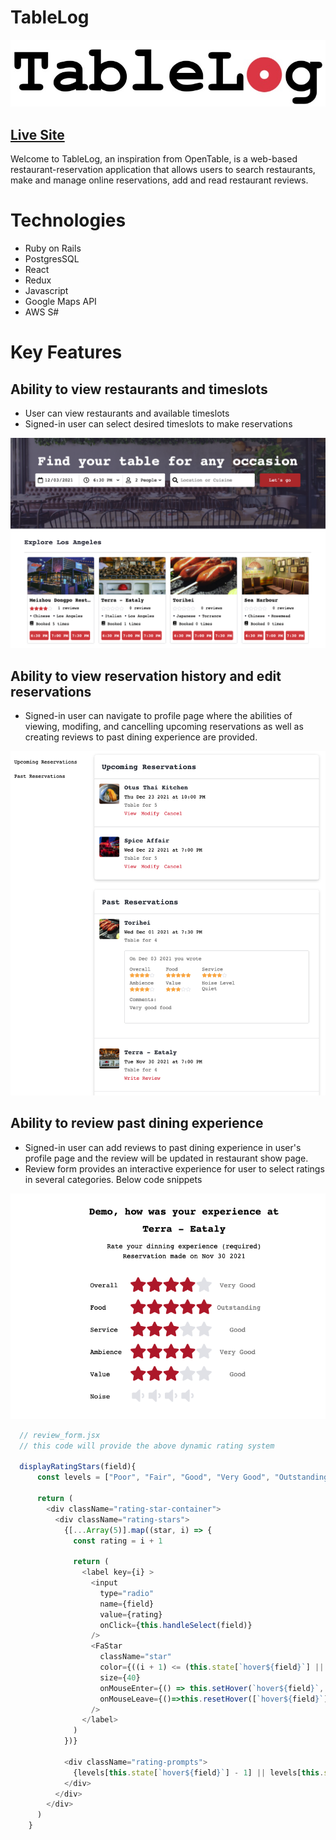 # TableLog

![logo](app/assets/images/tablelog-logo-3.jpg)

## [Live Site](https://tablelog.herokuapp.com/)

Welcome to TableLog, an inspiration from OpenTable, is a web-based restaurant-reservation application that allows users to search restaurants, make and manage online reservations, add and read restaurant reviews.

# Technologies
* Ruby on Rails
* PostgresSQL
* React
* Redux
* Javascript
* Google Maps API
* AWS S#

# Key Features

## Ability to view restaurants and timeslots
* User can view restaurants and available timeslots
* Signed-in user can select desired timeslots to make reservations

![screenshot-1](app/assets/images/tablelog-ss-1.png)

## Ability to view reservation history and edit reservations
* Signed-in user can navigate to profile page where the abilities of viewing, modifing, and cancelling upcoming reservations as well as creating reviews to past dining experience are provided.

![screenshot-2](app/assets/images/tablelog-ss-2.png)


## Ability to review past dining experience
* Signed-in user can add reviews to past dining experience in user's profile page and the review will be updated in restaurant show page.
* Review form provides an interactive experience for user to select ratings in several categories. Below code snippets 

![screenshot-2](app/assets/images/tablelog-ss-3.png)

```javascript
  // review_form.jsx
  // this code will provide the above dynamic rating system

  displayRatingStars(field){
      const levels = ["Poor", "Fair", "Good", "Very Good", "Outstanding"];

      return (
        <div className="rating-star-container">
          <div className="rating-stars">
            {[...Array(5)].map((star, i) => {
              const rating = i + 1

              return (
                <label key={i} >
                  <input
                    type="radio"
                    name={field}
                    value={rating}
                    onClick={this.handleSelect(field)}
                  />
                  <FaStar
                    className="star"
                    color={((i + 1) <= (this.state[`hover${field}`] || this.state[field])) ?"#b8222d" : "#e4e5e9"}
                    size={40}
                    onMouseEnter={() => this.setHover(`hover${field}`, rating)}
                    onMouseLeave={()=>this.resetHover([`hover${field}`])}
                  />
                </label>
              )
            })}

            <div className="rating-prompts">
              {levels[this.state[`hover${field}`] - 1] || levels[this.state[field] - 1]}
            </div>
          </div>
        </div>
      )
    }
```